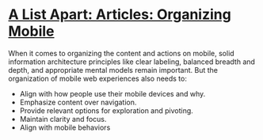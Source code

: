 <div id="wikitext">

<div class="vspace">

</div>

[A List Apart: Articles: Organizing Mobile](http://www.alistapart.com/articles/organizing-mobile/)
==================================================================================================

<div class="round lrindent quote">

When it comes to organizing the content and actions on mobile, solid
information architecture principles like clear labeling, balanced
breadth and depth, and appropriate mental models remain important. But
the organization of mobile web experiences also needs to:

-   Align with how people use their mobile devices and why.
-   Emphasize content over navigation.
-   Provide relevant options for exploration and pivoting.
-   Maintain clarity and focus.
-   Align with mobile behaviors

</div>

<div class="vspace">

</div>

</div>
